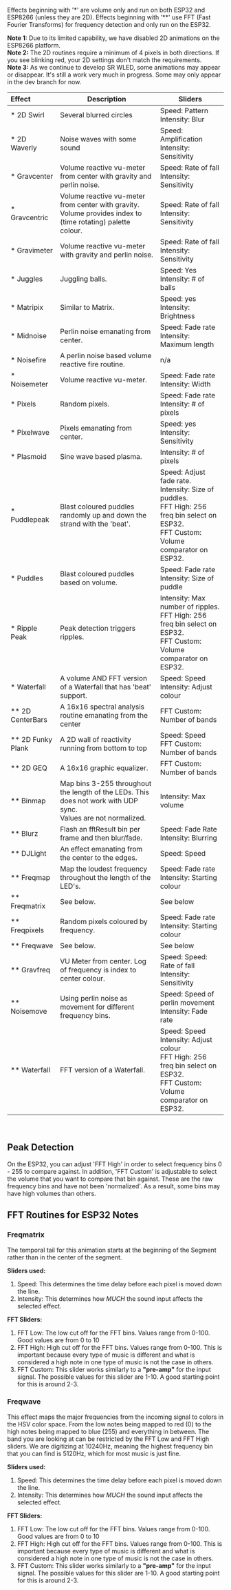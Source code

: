 
Effects beginning with '*' are volume only and run on both ESP32 and ESP8266 (unless they are 2D).
Effects beginning with '**' use FFT (Fast Fourier Transforms) for frequency detection and only run on the ESP32.

**Note 1:** Due to its limited capability, we have disabled 2D animations on the ESP8266 platform.    
**Note 2:** The 2D routines require a minimum of 4 pixels in both directions. If you see blinking red, your 2D settings don't match the requirements.    
**Note 3:** As we continue to develop SR WLED, some animations may appear or disappear. It's still a work very much in progress. Some may only appear in the dev branch for now.    

| Effect | Description | Sliders
| :------------------ | --- | ---
| * 2D Swirl | Several blurred circles   | Speed: Pattern  <br/>Intensity: Blur
| * 2D Waverly | Noise waves with some sound | Speed: Amplification<br/>Intensity: Sensitivity
| * Gravcenter | Volume reactive vu-meter from center with gravity and perlin noise. | Speed: Rate of fall <br /> Intensity: Sensitivity
| * Gravcentric     |  Volume reactive vu-meter from center with gravity. Volume provides index to (time rotating) palette colour. | Speed: Rate of fall <br /> Intensity: Sensitivity
| * Gravimeter | Volume reactive vu-meter with gravity and perlin noise. | Speed: Rate of fall <br /> Intensity: Sensitivity
| * Juggles | Juggling balls.| Speed: Yes <br /> Intensity: # of balls
| * Matripix | Similar to Matrix. | Speed: yes <br /> Intensity: Brightness
| * Midnoise | Perlin noise emanating from center.| Speed: Fade rate <br /> Intensity: Maximum length
| * Noisefire | A perlin noise based volume reactive fire routine. | n/a
| * Noisemeter | Volume reactive vu-meter. | Speed: Fade rate <br /> Intensity: Width
| * Pixels | Random pixels. | Speed: Fade rate <br /> Intensity: # of pixels
| * Pixelwave | Pixels emanating from center. | Speed: yes <br /> Intensity: Sensitivity
| * Plasmoid | Sine wave based plasma. | Intensity: # of pixels
| * Puddlepeak | Blast coloured puddles randomly up and down the strand with the 'beat'. |Speed: Adjust fade rate.<br /> Intensity: Size of puddles.<br /> FFT High: 256 freq bin select on ESP32.<br /> FFT Custom: Volume comparator on ESP32.
| * Puddles | Blast coloured puddles based on volume.| Speed: Fade rate <br /> Intensity: Size of puddle
| * Ripple Peak | Peak detection triggers ripples. | Intensity: Max number of ripples.<br /> FFT High: 256 freq bin select on ESP32.<br /> FFT Custom: Volume comparator on ESP32.
| * Waterfall | A volume AND FFT version of a Waterfall that has 'beat' support.| Speed: Speed <br /> Intensity: Adjust colour
| ** 2D CenterBars | A 16x16 spectral analysis routine emanating from the center | FFT Custom: Number of bands
| ** 2D Funky Plank | A 2D wall of reactivity running from bottom to top | Speed: Speed <br /> FFT Custom: Number of bands
| ** 2D GEQ | A 16x16 graphic equalizer. | FFT Custom: Number of bands
| ** Binmap | Map bins 3-255 throughout the length of the LEDs. This does not work with UDP sync.<br />Values are not normalized.| Intensity: Max volume 
| ** Blurz  | Flash an fftResult bin per frame and then blur/fade. | Speed: Fade Rate<br /> Intensity: Blurring
| ** DJLight | An effect emanating from the center to the edges. | Speed: Speed
| ** Freqmap | Map the loudest frequency throughout the length of the LED's.| Speed: Fade rate<br /> Intensity: Starting colour 
| ** Freqmatrix | See below. | See below
| ** Freqpixels | Random pixels coloured by frequency. | Speed: Fade rate<br /> Intensity: Starting colour
| ** Freqwave | See below. | See below
| ** Gravfreq | VU Meter from center. Log of frequency is index to center colour. | Speed: Speed: Rate of fall<br /> Intensity: Sensitivity
| ** Noisemove | Using perlin noise as movement for different frequency bins. |Speed: Speed of perlin movement <br /> Intensity: Fade rate
| ** Waterfall | FFT version of a Waterfall.| Speed: Speed <br /> Intensity: Adjust colour<br /> FFT High: 256 freq bin select on ESP32.<br /> FFT Custom: Volume comparator on ESP32.
<br />

## Peak Detection

On the ESP32, you can adjust 'FFT High' in order to select frequency bins 0 - 255 to compare against. In addition, 'FFT Custom' is adjustable to select the volume that you want to compare that bin against. These are the raw frequency bins and have not been 'normalized'. As a result, some bins may have high volumes than others.


## FFT Routines for ESP32 Notes

### Freqmatrix 
The temporal tail for this animation starts at the beginning of the Segment rather than in the center of the segment.

**Sliders used:**
1. Speed: This determines the time delay before each pixel is moved down the line.
1. Intensity: This determines how _MUCH_ the sound input affects the selected effect.

**FFT Sliders:**
1. FFT Low: The low cut off for the FFT bins. Values range from 0-100. Good values are from 0 to 10
1. FFT High: High cut off for the FFT bins. Values range from 0-100. This is important because every type of music is different and what is considered a high note in one type of music is not the case in others. 
1. FFT Custom: This slider works similarly to a **"pre-amp"** for the input signal. The possible values for this slider are 1-10. A good starting point for this is around 2-3.

### Freqwave
This effect maps the major frequencies from the incoming signal to colors in the HSV color space. From the low notes being mapped to red (0) to the high notes being mapped to blue (255) and everything in between. The band you are looking at can be restricted by the FFT Low and FFT High sliders. We are digitizing at 10240Hz, meaning the highest frequency bin that you can find is 5120Hz, which for most music is just fine.
 
**Sliders used:**
1. Speed: This determines the time delay before each pixel is moved down the line.
1. Intensity: This determines how _MUCH_ the sound input affects the selected effect.

**FFT Sliders:**
1. FFT Low: The low cut off for the FFT bins. Values range from 0-100. Good values are from 0 to 10
1. FFT High: High cut off for the FFT bins. Values range from 0-100. This is important because every type of music is different and what is considered a high note in one type of music is not the case in others. 
1. FFT Custom: This slider works similarly to a **"pre-amp"** for the input signal. The possible values for this slider are 1-10. A good starting point for this is around 2-3.


